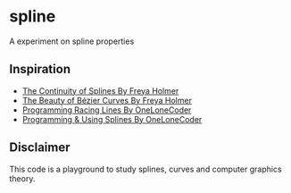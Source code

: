 # spline
A experiment on spline properties

## Inspiration
- [The Continuity of Splines By Freya Holmer](https://youtu.be/jvPPXbo87ds)
- [The Beauty of Bézier Curves By Freya Holmer](https://youtu.be/aVwxzDHniEw)
- [Programming Racing Lines By OneLoneCoder](https://youtu.be/FlieT66N9OM)
- [Programming & Using Splines By OneLoneCoder](https://youtu.be/9_aJGUTePYo)

## Disclaimer
This code is a playground to study splines, curves and computer graphics theory.